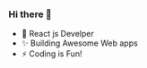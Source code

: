 ### Hi there 👋

<!--
**kartarkat/kartarkat** is a ✨ _special_ ✨ repository because its `README.md` (this file) appears on your GitHub profile.

Here are some ideas to get you started:
-->
- 🌱 React js Develper
- ✨ Building Awesome Web apps
- ⚡ Coding is Fun!


